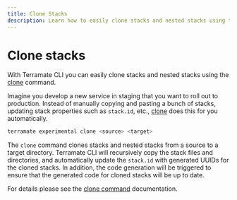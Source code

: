 ```yaml
---
title: Clone Stacks
description: Learn how to easily clone stacks and nested stacks using the terramate clone command.
---
```


# Clone stacks

With Terramate CLI you can easily clone stacks and nested stacks using the [clone](../cmdline/clone.md) command.

Imagine you develop a new service in staging that you want to roll out to production. Instead of manually copying and
pasting a bunch of stacks, updating stack properties such as `stack.id`, etc., [clone](../cmdline/clone.md) does this
for you automatically.

```sh
terramate experimental clone <source> <target>
```

The `clone` command clones stacks and nested stacks from a source to a target directory. Terramate CLI will recursively
copy the stack files and directories, and automatically update the `stack.id` with generated UUIDs for the cloned stacks.
In addition, the code generation will be triggered to ensure that the generated code for cloned stacks will be up to date.

For details please see the [clone command](../cmdline/clone.md) documentation.
